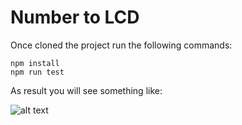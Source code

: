 # Number to LCD

Once cloned the project run the following commands:
```
npm install
npm run test
```

As result you will see something like:

![alt text](https://raw.githubusercontent.com/leo-fcx/number-to-lcd/master/images/execution-results.png)
